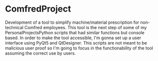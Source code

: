 # ComfredProject
Development of a tool to simplify machine/material prescription for non-technical Comfred employees.
This tool is the next step of some of my PersonalProjectsPython scripts that had similar functions but console based.
In order to make the tool accessible, I'm gonna set up a user interface using PyQt5 and QtDesigner.
This scripts are not meant to be malicious user proof so I'm going to focus in the functionability of the tool assuming the correct use by users. 
